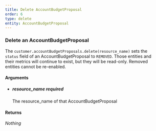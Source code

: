 ```yaml
---
title: Delete AccountBudgetProposal 
order: 6
type: delete
entity: AccountBudgetProposal 
---
```


### Delete an AccountBudgetProposal 

The `customer.accountBudgetProposals.delete(resource_name)` sets the `status` field of an AccountBudgetProposal to `REMOVED`. Those entities and their metrics will continue to exist, but they will be read-only. Removed entities cannot be re-enabled.


#### Arguments

- ##### resource_name *required*
    The resource_name of that AccountBudgetProposal


#### Returns

_Nothing_